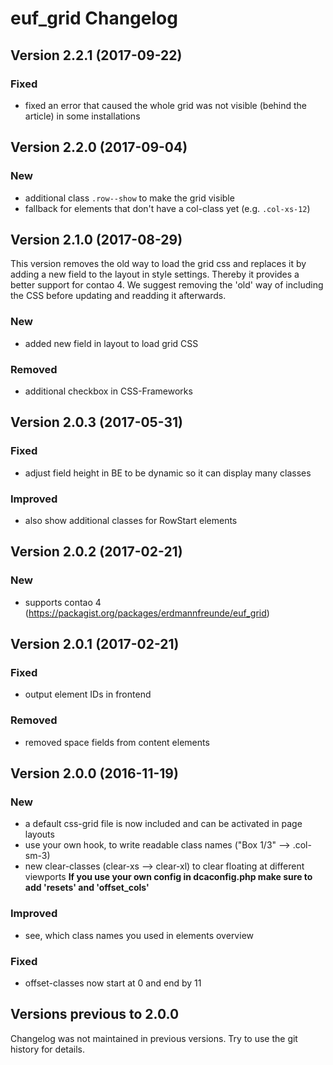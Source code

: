 euf_grid Changelog
==================

Version 2.2.1 (2017-09-22)
--------------------------

### Fixed
- fixed an error that caused the whole grid was not visible (behind the article) in some installations


Version 2.2.0 (2017-09-04)
--------------------------

### New
- additional class `.row--show` to make the grid visible
- fallback for elements that don't have a col-class yet (e.g. `.col-xs-12`)


Version 2.1.0 (2017-08-29)
--------------------------
This version removes the old way to load the grid css and replaces it by adding a new field to the layout in style settings. Thereby it provides a better support for contao 4. We suggest removing the 'old' way of including the CSS before updating and readding it afterwards.

### New
- added new field in layout to load grid CSS

### Removed
- additional checkbox in CSS-Frameworks


Version 2.0.3 (2017-05-31)
--------------------------

### Fixed
- adjust field height in BE to be dynamic so it can display many classes

### Improved
- also show additional classes for RowStart elements


Version 2.0.2 (2017-02-21)
--------------------------

### New
- supports contao 4 (https://packagist.org/packages/erdmannfreunde/euf_grid)


Version 2.0.1 (2017-02-21)
--------------------------

### Fixed
- output element IDs in frontend

### Removed
- removed space fields from content elements


Version 2.0.0 (2016-11-19)
--------------------------

### New
- a default css-grid file is now included and can be activated in page layouts
- use your own hook, to write readable class names ("Box 1/3" --> .col-sm-3)
- new clear-classes (clear-xs --> clear-xl) to clear floating at different viewports
**If you use your own config in dcaconfig.php make sure to add 'resets' and 'offset_cols'**

### Improved
- see, which class names you used in elements overview

### Fixed
- offset-classes now start at 0 and end by 11


Versions previous to 2.0.0
--------------------------

Changelog was not maintained in previous versions.
Try to use the git history for details.
